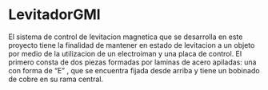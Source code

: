 # LevitadorGMI
El sistema de control de levitacion magnetica que se desarrolla en este proyecto tiene la finalidad de mantener en estado de levitacion a un objeto por medio de la utilizacion de un electroiman y una placa de control. El primero consta de dos piezas formadas por laminas de acero apiladas: una con forma de “E” , que se encuentra fijada desde arriba y tiene un bobinado de cobre en su rama central.
